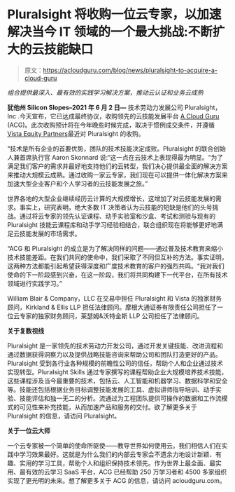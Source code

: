 # Pluralsight 将收购一位云专家，以加速解决当今 IT 领域的一个最大挑战:不断扩大的云技能缺口

> 原文：<https://acloudguru.com/blog/news/pluralsight-to-acquire-a-cloud-guru>

*组合提供最深入、最有效的实践学习解决方案，推动云认证和业务云成熟*

**犹他州 Silicon Slopes–2021 年 6 月 2 日—** 技术劳动力发展公司 Pluralsight，Inc .今天宣布，它已达成最终协议，收购领先的云技能发展平台 [A Cloud Guru](https://acloudguru.com/) (ACG)。此次收购预计将在今年晚些时候完成，取决于惯例成交条件，并遵循[Vista Equity Partners](https://www.vistaequitypartners.com/)最近对 Pluralsight 的收购。

“技术是所有企业的首要优势，团队的技术技能决定成败。Pluralsight 的联合创始人兼首席执行官 Aaron Skonnard 说:“这一点在云技术上表现得最为明显。“为了满足我们客户的需求并最好地支持他们的云转型，我们决心提供最全面的解决方案来推动大规模云成熟。通过收购一家云专家，我们现在可以提供一体化解决方案来加速大型企业客户和个人学习者的云技能发展之旅。”

世界各地的大型企业继续经历云计算的大规模增长，这增加了对云技能发展的需求。事实上，研究表明，绝大多数 IT 决策者认为云技能的短缺是他们的头号挑战。通过将云专家的领先认证课程、动手实验室和沙盒、考试和测验与现有的 Pluralsight 技能云课程库和动手学习经验相结合，联合组织现在将能够更好地满足云技能发展的市场需求。

“ACG 和 Pluralsight 的成立是为了解决同样的问题——通过普及技术教育来缩小技术技能差距。在我们共同的使命中，我们采取了不同但互补的方法。事实证明，这两种方法都能引起希望获得深度和广度技术教育的客户的强烈共鸣。“我对我们使命的下一阶段感到兴奋，在这一阶段，我们将共同构建下一代平台，在所有技术领域进行实践学习。”

William Blair & Company，LLC 在交易中担任 Pluralsight 和 Vista 的独家财务顾问，Kirkland & Ellis LLP 担任法律顾问。摩根大通证券有限责任公司担任了一位云专家的独家财务顾问，莱瑟姆&沃特金斯 LLP 公司担任了法律顾问。

**关于复数视线**

Pluralsight 是一家领先的技术劳动力开发公司，通过开发关键技能、改进流程和通过数据获得洞察力以及提供战略技能咨询来帮助公司和团队打造更好的产品。Pluralsight 受到各行业各种规模的前瞻性公司的信任，帮助个人和企业通过技术实现转型。Pluralsight Skills 通过专家撰写的课程帮助企业大规模培养技术技能，这些课程涉及当今最重要的技术，包括云、人工智能和机器学习、数据科学和安全等。技能还包括根据业务目标调整技能发展的工具、虚拟讲师指导培训、动手实验、技能评估和独一无二的分析。流通过为工程团队提供可操作的数据和工作流模式的可见性来补充技能，从而加速产品和服务的交付。欲了解更多关于 Pluralsight 的信息，请访问 Pluralsight。

**关于一位云大师**

一个云专家被一个简单的使命所驱使——教导世界如何使用云。我们相信人们在实践中学习效果最好。这就是为什么我们的内部云专家会不遗余力地设计新颖、有趣、实用的学习工具，帮助个人和组织保持技术领先。作为世界上最全面、最实用、最有效的云学习 SaaS 平台，ACG 已经帮助 250 万学习者和 4500 多家组织实现了更光明的未来。想了解更多关于 ACG 的信息，请访问 acloudguru.com。